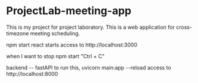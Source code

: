 # ProjectLab-meeting-app
This is my project for project laboratory.  This is a web application for cross-timezone meeting scheduling.

npm start 
react starts
access to http://localhost:3000

when I want to stop npm start  "Ctrl + C"

backend -- fastAPI
to run this, uvicorn main:app --reload
access to http://localhost:8000
